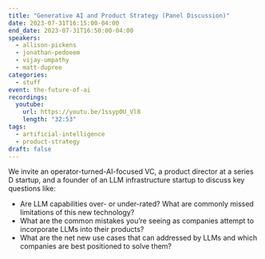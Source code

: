 ```yaml
---
title: "Generative AI and Product Strategy (Panel Discussion)"
date: 2023-07-31T16:15:00-04:00
end_date: 2023-07-31T16:50:00-04:00
speakers:
  - allison-pickens
  - jonathan-pedoeem
  - vijay-umpathy
  - matt-dupree
categories:
  - stuff
event: the-future-of-ai
recordings:
  youtube:
    url: https://youtu.be/1ssyp0U_Vl8
    length: "32:53"
tags:
  - artificial-intelligence
  - product-strategy
draft: false
---
```


We invite an operator-turned-AI-focused VC, a product director at a series D startup, and a founder of an LLM infrastructure startup to discuss key questions like:

* Are LLM capabilities over- or under-rated? What are commonly missed limitations of this new technology?
* What are the common mistakes you’re seeing as companies attempt to incorporate LLMs into their products?
* What are the net new use cases that can addressed by LLMs and which companies are best positioned to solve them?
